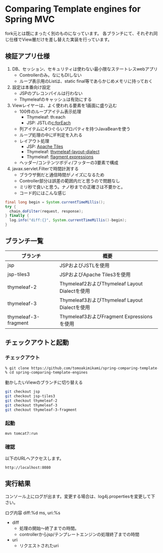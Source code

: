 # Comparing Template engines for Spring MVC

fork元とは既にまったく別のものになっています。
各ブランチにて、それぞれ同じ仕様でView層だけを差し替えた実装を行っています。

## 検証アプリ仕様
1. DB、セッション、セキュリティは使わない最小限なステートレスwebアプリ
    * Controllerのみ。なにもDIしない
    * ループ表示用のListは、static final等であらかじめメモリに持っておく
2. 設定は本番向け設定
    * JSPのプレコンパイルは行わない
    * Thymeleafのキャッシュは有効にする
3. Viewレイヤーは、よく使われる要素を1画面に盛り込む
    * 100件のループアイテム表示処理
        * Thymeleaf: th:each
        * JSP: JSTLの[c:forEach](http://struts.wasureppoi.com/jstl/02_foreach.html)
    * 列アイテムに4つぐらいプロパティを持つJavaBeanを使う
    * ループ処理の中にIF判定を入れる
    * レイアウト処理
        * JSP: [Apache Tiles](https://tiles.apache.org/)
        * Thymeleaf: [thymeleaf-layout-dialect](https://github.com/ultraq/thymeleaf-layout-dialect)
        * Thymeleaf: [flagment expressions](http://enterprisegeeks.hatenablog.com/entry/2016/05/25/152437)
    * ヘッダー/コンテンツボディ/フッターの3要素で構成
4. javax.servlet.Filterで時間計測する
    * ブラウザ側だと通信時間がノイズになるため
    * Controller部分は誤差の範囲内だと思うので問題なし
    * ミリ秒で良いと思う。ナノ秒までの正確さは不要かと。
    * コード的にはこんな感じ

```java
final long begin = System.currentTimeMillis();
try {
  chain.doFilter(request, response);
} finally {
  log.info("diff:{}", System.currentTimeMillis()-begin);
}
```

## ブランチ一覧

|ブランチ|概要|
|-------|------|
|jsp|JSPおよびJSTLを使用|
|jsp-tiles3|JSPおよびApache Tiles3を使用|
|thymeleaf-2|Thymeleaf2およびThymeleaf Layout Dialectを使用|
|thymeleaf-3|Thymeleaf3およびThymeleaf Layout Dialectを使用|
|thymeleaf-3-fragment|Thymeleaf3およびFragment Expressionsを使用|

##  チェックアウトと起動

### チェックアウト

```bash
% git clone https://github.com/tomoakimikami/spring-comparing-template-engines.git
% cd spring-comparing-template-engines
```

動かしたいViewのブランチに切り替える

```bash
git checkout jsp
git checkout jsp-tiles3
git checkout thymeleaf-2
git checkout thymeleaf-3
git checkout thymeleaf-3-fragment
```

### 起動

```bash
mvn tomcat7:run
```

### 確認

以下のURLへアクセスします。

```
http://localhost:8080
```

## 実行結果

コンソール上にログが出ます。変更する場合は、log4j.propertiesを変更して下さい。

ログ内容
    diff:%d ms, uri:%s

* diff
    - 処理の開始〜終了までの時間。
    - controllerからjsp/テンプレートエンジンの処理終了までの時間
* uri
    - リクエストされたuri
